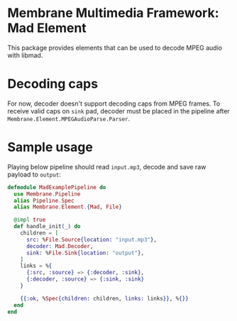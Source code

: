 # Membrane Multimedia Framework: Mad Element

This package provides elements that can be used to decode MPEG audio with libmad.

# Decoding caps

For now, decoder doesn't support decoding caps from MPEG frames. To receive valid caps on `sink` pad, decoder must be placed in the pipeline after `Membrane.Element.MPEGAudioParse.Parser`.

# Sample usage

Playing below pipeline should read `input.mp3`, decode and save raw payload to `output`:

```elixir
defmodule MadExamplePipeline do
  use Membrane.Pipeline
  alias Pipeline.Spec
  alias Membrane.Element.{Mad, File}

  @impl true
  def handle_init(_) do
    children = [
      src: %File.Source{location: "input.mp3"},
      decoder: Mad.Decoder,
      sink: %File.Sink{location: "output"},
    ]
    links = %{
      {:src, :source} => {:decoder, :sink},
      {:decoder, :source} => {:sink, :sink}
    }

    {{:ok, %Spec{children: children, links: links}}, %{}}
  end
end

```
